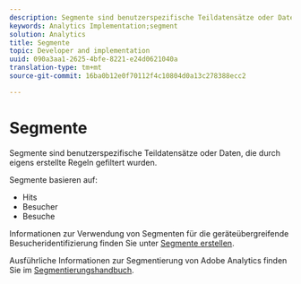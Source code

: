 ```yaml
---
description: Segmente sind benutzerspezifische Teildatensätze oder Daten, die durch eigens erstellte Regeln gefiltert wurden.
keywords: Analytics Implementation;segment
solution: Analytics
title: Segmente
topic: Developer and implementation
uuid: 090a3aa1-2625-4bfe-8221-e24d0621040a
translation-type: tm+mt
source-git-commit: 16ba0b12e0f70112f4c10804d0a13c278388ecc2

---
```



# Segmente

Segmente sind benutzerspezifische Teildatensätze oder Daten, die durch eigens erstellte Regeln gefiltert wurden.

Segmente basieren auf:

* Hits
* Besucher
* Besuche

Informationen zur Verwendung von Segmenten für die geräteübergreifende Besucheridentifizierung finden Sie unter [Segmente erstellen](/help/implement/js-implementation/xdevice-visid/segments.md).

Ausführliche Informationen zur Segmentierung von Adobe Analytics finden Sie im [Segmentierungshandbuch](https://marketing.adobe.com/resources/help/en_US/analytics/segment/).
